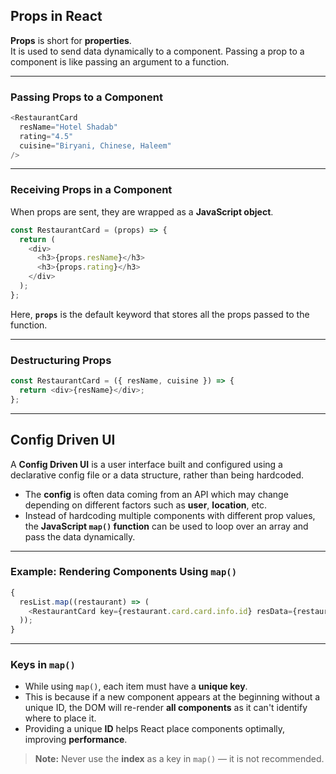 ## Props in React

**Props** is short for **properties**.  
It is used to send data dynamically to a component. Passing a prop to a component is like passing an argument to a function.

---

### Passing Props to a Component

```js
<RestaurantCard
  resName="Hotel Shadab"
  rating="4.5"
  cuisine="Biryani, Chinese, Haleem"
/>
```

---

### Receiving Props in a Component

When props are sent, they are wrapped as a **JavaScript object**.

```js
const RestaurantCard = (props) => {
  return (
    <div>
      <h3>{props.resName}</h3>
      <h3>{props.rating}</h3>
    </div>
  );
};
```

Here, **`props`** is the default keyword that stores all the props passed to the function.

---

### Destructuring Props

```js
const RestaurantCard = ({ resName, cuisine }) => {
  return <div>{resName}</div>;
};
```

---

## Config Driven UI

A **Config Driven UI** is a user interface built and configured using a declarative config file or a data structure, rather than being hardcoded.

- The **config** is often data coming from an API which may change depending on different factors such as **user**, **location**, etc.
- Instead of hardcoding multiple components with different prop values, the **JavaScript `map()` function** can be used to loop over an array and pass the data dynamically.

---

### Example: Rendering Components Using `map()`

```js
{
  resList.map((restaurant) => (
    <RestaurantCard key={restaurant.card.card.info.id} resData={restaurant} />
  ));
}
```

---

### Keys in `map()`

- While using `map()`, each item must have a **unique key**.
- This is because if a new component appears at the beginning without a unique ID, the DOM will re-render **all components** as it can't identify where to place it.
- Providing a unique **ID** helps React place components optimally, improving **performance**.

> **Note:** Never use the **index** as a key in `map()` — it is not recommended.
